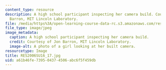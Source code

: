 ```yaml
---
content_type: resource
description: A high school participant inspecting her camera build. Courtesy of Jon
  Barron, MIT Lincoln Laboratory.
file: /media/https%3A/open-learning-course-data-rc.s3.amazonaws.com/res-2-006-girls-who-build-cameras-summer-2016/a61b46fe739504374506abc6f5f459db_RES2006SU16_17.jpg
file_type: image/jpeg
image_metadata:
  caption: A high school participant inspecting her camera build.
  credit: Courtesy of Jon Barron, MIT Lincoln Laboratory.
  image-alt: A photo of a girl looking at her built camera.
resourcetype: Image
title: RES2006SU16_17.jpg
uid: a61b46fe-7395-0437-4506-abc6f5f459db
---
```

